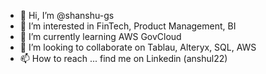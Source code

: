 - 👋 Hi, I’m @shanshu-gs
- 👀 I’m interested in FinTech, Product Management, BI
- 🌱 I’m currently learning AWS GovCloud
- 💞️ I’m looking to collaborate on Tablau, Alteryx, SQL, AWS
- 📫 How to reach ... find me on Linkedin (anshul22)

<!---
shanshu-gs/shanshu-gs is a ✨ special ✨ repository because its `README.md` (this file) appears on your GitHub profile.
You can click the Preview link to take a look at your changes.
--->
